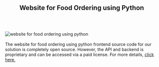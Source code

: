 <h2 style="text-align:center">Website for Food Ordering using Python</h2><br/><br/>

![website for food ordering using python](https://admin.ninjascode.com/wp-content/uploads/2025/repoImages/patricia/18.webp) <br/><br/>The website for food ordering using python frontend source code for our solution is completely open source. However, the API and backend is proprietary and can be accessed via a paid license. For more details, <a href="https://enatega.com/?utm_source=github&utm_medium=repo&utm_campaign=patricia-website-for-food-ordering-using-python" target="_blank">click here.</a>
